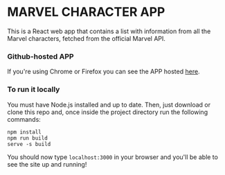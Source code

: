 # MARVEL CHARACTER APP

This is a React web app that contains a list with information from all the Marvel characters, fetched from the official Marvel API.

### Github-hosted APP
If you're using Chrome or Firefox you can see the APP hosted [here](https://sarafernandez11.github.io/marvel/).

### To run it locally
You must have Node.js installed and up to date. Then, just download or clone this repo and, once inside the project directory run the following commands:
```
npm install
npm run build
serve -s build
```
You should now type `localhost:3000` in your browser and you'll be able to see the site up and running! 
